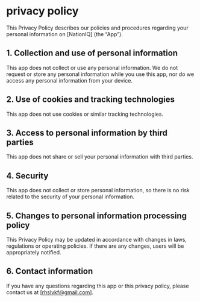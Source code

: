 # privacy policy

This Privacy Policy describes our policies and procedures regarding your personal information on [NationIQ] (the “App”).

## 1. Collection and use of personal information

This app does not collect or use any personal information. We do not request or store any personal information while you use this app, nor do we access any personal information from your device.

## 2. Use of cookies and tracking technologies

This app does not use cookies or similar tracking technologies.

## 3. Access to personal information by third parties

This app does not share or sell your personal information with third parties.

## 4. Security

This app does not collect or store personal information, so there is no risk related to the security of your personal information.

## 5. Changes to personal information processing policy

This Privacy Policy may be updated in accordance with changes in laws, regulations or operating policies. If there are any changes, users will be appropriately notified.

## 6. Contact information

If you have any questions regarding this app or this privacy policy, please contact us at [rhslvkf@gmail.com].
